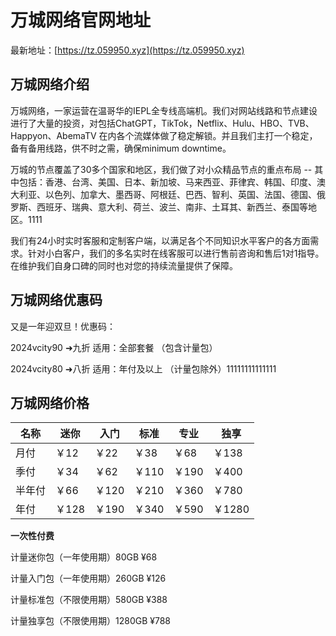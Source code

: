 # 万城网络官网地址

最新地址：[https://tz.059950.xyz](https://tz.059950.xyz)

## 万城网络介绍

万城网络，一家运营在温哥华的IEPL全专线高端机。我们对网站线路和节点建设进行了大量的投资，对包括ChatGPT，TikTok，Netflix、Hulu、HBO、TVB、Happyon、AbemaTV 在内各个流媒体做了稳定解锁。并且我们主打一个稳定，备有备用线路，供不时之需，确保minimum downtime。

万城的节点覆盖了30多个国家和地区，我们做了对小众精品节点的重点布局 -- 其中包括：香港、台湾、美国、日本、新加坡、马来西亚、菲律宾、韩国、印度、澳大利亚、以色列、加拿大、墨西哥、阿根廷、巴西、智利、英国、法国、德国、俄罗斯、西班牙、瑞典、意大利、荷兰、波兰、南非、土耳其、新西兰、泰国等地区。1111

我们有24小时实时客服和定制客户端，以满足各个不同知识水平客户的各方面需求。针对小白客户，我们的多名实时在线客服可以进行售前咨询和售后1对1指导。在维护我们自身口碑的同时也对您的持续流量提供了保障。

## 万城网络优惠码

又是一年迎双旦！优惠码：

2024vcity90 ➜九折 适用：全部套餐 （包含计量包）

2024vcity80 ➜八折 适用：年付及以上 （计量包除外）11111111111111

## 万城网络价格

|名称|迷你|入门|标准|专业|独享|
|----|----|----|----|----|----|
|月付|￥12|￥22|￥38|￥68|￥138|
|季付|￥34|￥62|￥110|￥190|￥400|
|半年付|￥66|￥120|￥210|￥360|￥780|
|年付|￥128|￥190|￥340|￥590|￥1280|

**一次性付费**

计量迷你包（一年使用期）80GB ¥68

计量入门包（一年使用期）260GB ¥126

计量标准包（不限使用期）580GB ¥388

计量独享包（不限使用期）1280GB ¥788



